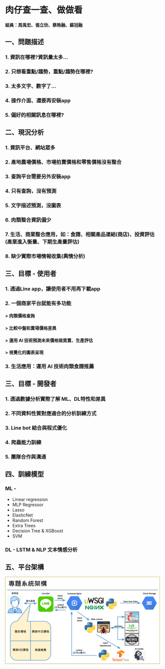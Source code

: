 肉仔查一查、做做看
================
#### 組員：周禹宏、張立欣、蔡皓融、蘇冠融
一、問題描述
-----------
### 1. 資訊在哪裡?資訊量太多...
### 2. 只想看重點/趨勢，重點/趨勢在哪裡? 
### 3. 太多文字、數字了...
### 4. 操作介面、還要再安裝app
### 5. 偏好的相關訊息在哪裡?
二、現況分析
-----------
### 1. 資訊平台、網站眾多
### 2. 產地農場價格、市場拍賣價格和零售價格沒有整合
### 3. 查詢平台需要另外安裝app
### 4. 只有查詢，沒有預測
### 5. 文字描述預測，沒圖表
### 6. 肉類整合資訊偏少
### 7. 生活、商業整合應用，如：食譜、相關產品連結(商店)、投資評估(產業進入衡量、下期生產量評估)
### 8. 缺少實際市場情報收集(輿情分析)
三、目標 - 使用者
----------------
### 1. 透過Line app，讓使用者不用再下載app
### 2. 一個商家平台就能有多功能
#### > 肉類價格查詢
#### > 比較中盤和賣場價格差異
#### > 運用 AI 技術預測未來價格做買賣、生產評估
#### > 視覺化的圖表呈現
### 3. 生活應用：運用 AI 技術肉類食譜推薦
三、目標 - 開發者
----------------
### 1. 透過數據分析實際了解 ML、DL特性和差異
### 2. 不同資料性質對應適合的分析訓練方式
### 3. Line bot 結合與程式優化
### 4. 爬蟲能力訓練
### 5. 團隊合作與溝通
四、訓練模型
----------------
### ML - 
+ Linear regression
+ MLP Regressor
+ Lasso
+ ElasticNet
+ Random Forest
+ Extra Trees
+ Decision Tree & XGBoost
+ SVM
### DL - LSTM  & NLP 文本情感分析
五、平台架構
-----------
![系統架構](./專題系統架構.png)






